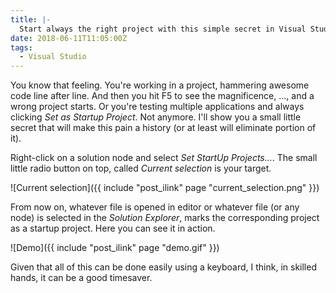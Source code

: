 ```yaml
---
title: |-
  Start always the right project with this simple secret in Visual Studio
date: 2018-06-11T11:05:00Z
tags:
  - Visual Studio
---
```

You know that feeling. You're working in a project, hammering awesome code line after line. And then you hit F5 to see the magnificence, ..., and a wrong project starts. Or you're testing multiple applications and always clicking _Set as Startup Project_. Not anymore. I'll show you a small little secret that will make this pain a history (or at least will eliminate portion of it).

<!-- excerpt -->

Right-click on a solution node and select _Set StartUp Projects..._. The small little radio button on top, called _Current selection_ is your target.

![Current selection]({{ include "post_ilink" page "current_selection.png" }})

From now on, whatever file is opened in editor or whatever file (or any node) is selected in the _Solution Explorer_, marks the corresponding project as a startup project. Here you can see it in action.

![Demo]({{ include "post_ilink" page "demo.gif" }})

Given that all of this can be done easily using a keyboard, I think, in skilled hands, it can be a good timesaver.